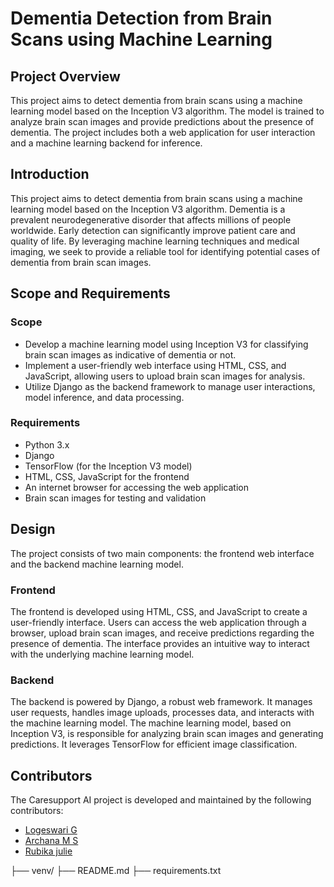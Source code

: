 # Dementia Detection from Brain Scans using Machine Learning

## Project Overview

This project aims to detect dementia from brain scans using a machine learning model based on the Inception V3 algorithm. The model is trained to analyze brain scan images and provide predictions about the presence of dementia. The project includes both a web application for user interaction and a machine learning backend for inference.

## Introduction

This project aims to detect dementia from brain scans using a machine learning model based on the Inception V3 algorithm. Dementia is a prevalent neurodegenerative disorder that affects millions of people worldwide. Early detection can significantly improve patient care and quality of life. By leveraging machine learning techniques and medical imaging, we seek to provide a reliable tool for identifying potential cases of dementia from brain scan images.

## Scope and Requirements

### Scope

- Develop a machine learning model using Inception V3 for classifying brain scan images as indicative of dementia or not.
- Implement a user-friendly web interface using HTML, CSS, and JavaScript, allowing users to upload brain scan images for analysis.
- Utilize Django as the backend framework to manage user interactions, model inference, and data processing.

### Requirements

- Python 3.x
- Django
- TensorFlow (for the Inception V3 model)
- HTML, CSS, JavaScript for the frontend
- An internet browser for accessing the web application
- Brain scan images for testing and validation

## Design

The project consists of two main components: the frontend web interface and the backend machine learning model.

### Frontend

The frontend is developed using HTML, CSS, and JavaScript to create a user-friendly interface. Users can access the web application through a browser, upload brain scan images, and receive predictions regarding the presence of dementia. The interface provides an intuitive way to interact with the underlying machine learning model.

### Backend

The backend is powered by Django, a robust web framework. It manages user requests, handles image uploads, processes data, and interacts with the machine learning model. The machine learning model, based on Inception V3, is responsible for analyzing brain scan images and generating predictions. It leverages TensorFlow for efficient image classification.

## Contributors

The Caresupport AI project is developed and maintained by the following contributors:

* [Logeswari G](https://github.com/srinath0307)
* [Archana M S](https://github.com/Mepsitho)
* [Rubika julie](https://github.com/AswinRajVS)


├── venv/
├── README.md
├── requirements.txt



